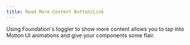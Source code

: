 ```yaml
---
title: Read More Content Button/Link
---
```

Using Foundation's toggler to show more content allows you to tap into Motion UI animations and give your components some flair.